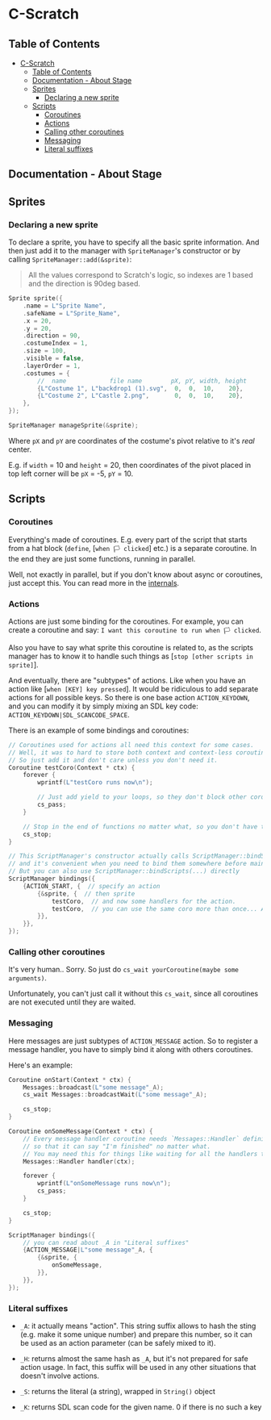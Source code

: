 # C-Scratch

## Table of Contents

- [C-Scratch](#c-scratch)
  - [Table of Contents](#table-of-contents)
  - [Documentation - About Stage](#documentation---about-stage)
  - [Sprites](#sprites)
    - [Declaring a new sprite](#declaring-a-new-sprite)
  - [Scripts](#scripts)
    - [Coroutines](#coroutines)
    - [Actions](#actions)
    - [Calling other coroutines](#calling-other-coroutines)
    - [Messaging](#messaging)
    - [Literal suffixes](#literal-suffixes)

## Documentation - About Stage

## Sprites

### Declaring a new sprite

To declare a sprite, you have to specify all the basic sprite information.
And then just add it to the manager with `SpriteManager`'s constructor or by calling
`SpriteManager::add(&sprite)`:

> All the values correspond to Scratch's logic, so indexes are 1 based and the direction is 90deg based.

```cpp
Sprite sprite({
    .name = L"Sprite Name",
    .safeName = L"Sprite_Name",
    .x = 20,
    .y = 20,
    .direction = 90,
    .costumeIndex = 1,
    .size = 100,
    .visible = false,
    .layerOrder = 1,
    .costumes = {
        //  name            file name        pX, pY, width, height
        {L"Costume 1", L"backdrop1 (1).svg",  0,  0,  10,    20},
        {L"Costume 2", L"Castle 2.png",       0,  0,  10,    20},
    },
});

SpriteManager manageSprite(&sprite);
```

Where `pX` and `pY` are coordinates of the costume's pivot relative to it's _real_ center.

E.g. if `width` = 10 and `height` = 20, then coordinates of the pivot placed in top left corner will be `pX` = -5, `pY` = 10.

## Scripts

### Coroutines

Everything's made of coroutines. E.g. every part of the script that starts from a hat block (`define`, [`when 🏳️ clicked`] etc.) is a separate coroutine. In the end they are just some functions, running in parallel.

Well, not exactly in parallel, but if you don't know about async or coroutines, just accept this. You can read more in the [internals](internals.md).

### Actions

Actions are just some binding for the coroutines. For example, you can create a coroutine and say: `I want this coroutine to run when 🏳️ clicked`.

Also you have to say what sprite this coroutine is related to, as the scripts manager has to know it to handle such things as [`stop [other scripts in sprite]`].

And eventually, there are "subtypes" of actions. Like when you have an action like [`when [KEY] key pressed`]. It would be ridiculous to add separate actions for all possible keys. So there is one base action `ACTION_KEYDOWN`, and you can modify it by simply mixing an SDL key code:
`ACTION_KEYDOWN|SDL_SCANCODE_SPACE`.

There is an example of some bindings and coroutines:

```cpp
// Coroutines used for actions all need this context for some cases.
// Well, it was to hard to store both context and context-less coroutines in the bindings.
// So just add it and don't care unless you don't need it.
Coroutine testCoro(Context * ctx) {
    forever {
        wprintf(L"testCoro runs now\n");

        // Just add yield to your loops, so they don't block other coroutines
        cs_pass;
    }

    // Stop in the end of functions no matter what, so you don't have to care about whether you have or not any yields. Since a coroutine will be corrupted without cs_stop/yield/etc.
    cs_stop;
}

// This ScriptManager's constructor actually calls ScriptManager::bindScripts
// and it's convenient when you need to bind them somewhere before main() execution.
// But you can also use ScriptManager::bindScripts(...) directly
ScriptManager bindings({
    {ACTION_START, {  // specify an action
        {&sprite, {  // then sprite
            testCoro,  // and now some handlers for the action.
            testCoro,  // you can use the same coro more than once... And it will run several times simultaneously. 
        }},
    }},
});
```

### Calling other coroutines

It's very human.. Sorry.
So just do `cs_wait yourCoroutine(maybe some arguments)`.

Unfortunately, you can't just call it without this `cs_wait`, since all coroutines are not executed until they are waited.

### Messaging

Here messages are just subtypes of `ACTION_MESSAGE` action. So to register a message handler, you have to simply bind it along with others coroutines.

Here's an example:

```cpp
Coroutine onStart(Context * ctx) {
    Messages::broadcast(L"some message"_A);
    cs_wait Messages::broadcastWait(L"some message"_A);

    cs_stop;
}

Coroutine onSomeMessage(Context * ctx) {
    // Every message handler coroutine needs `Messages::Handler` definition
    // so that it can say "I'm finished" no matter what.
    // You may need this for things like waiting for all the handlers to stop.
    Messages::Handler handler(ctx);

    forever {
        wprintf(L"onSomeMessage runs now\n");
        cs_pass;
    }

    cs_stop;
}

ScriptManager bindings({
    // you can read about _A in "Literal suffixes"
    {ACTION_MESSAGE|L"some message"_A, {
        {&sprite, {
            onSomeMessage,
        }},
    }},
});
```

### Literal suffixes

- `_A`: it actually means "action". This string suffix allows to hash the sting (e.g. make it some unique number) and prepare this number, so it can be used as an action parameter (can be safely mixed to it).

- `_H`: returns almost the same hash as `_A`, but it's not prepared for safe action usage. In fact, this suffix will be used in any other situations that doesn't involve actions.

- `_S`: returns the literal (a string), wrapped in `String()` object

- `_K`: returns SDL scan code for the given name. 0 if there is no such a key
